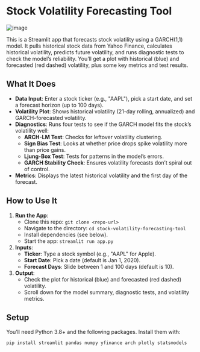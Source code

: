 # Stock Volatility Forecasting Tool
![image](http://mms1.baidu.com/it/u=871923305,2405542821&fm=253&app=138&f=JPEG?w=500&h=500)

This is a Streamlit app that forecasts stock volatility using a GARCH(1,1) model. It pulls historical stock data from Yahoo Finance, calculates historical volatility, predicts future volatility, and runs diagnostic tests to check the model’s reliability. You’ll get a plot with historical (blue) and forecasted (red dashed) volatility, plus some key metrics and test results.

## What It Does

- **Data Input**: Enter a stock ticker (e.g., "AAPL"), pick a start date, and set a forecast horizon (up to 100 days).
- **Volatility Plot**: Shows historical volatility (21-day rolling, annualized) and GARCH-forecasted volatility.
- **Diagnostics**: Runs four tests to see if the GARCH model fits the stock’s volatility well:
  - **ARCH-LM Test**: Checks for leftover volatility clustering.
  - **Sign Bias Test**: Looks at whether price drops spike volatility more than price gains.
  - **Ljung-Box Test**: Tests for patterns in the model’s errors.
  - **GARCH Stability Check**: Ensures volatility forecasts don’t spiral out of control.
- **Metrics**: Displays the latest historical volatility and the first day of the forecast.

## How to Use It

1. **Run the App**:
   - Clone this repo: `git clone <repo-url>`
   - Navigate to the directory: `cd stock-volatility-forecasting-tool`
   - Install dependencies (see below).
   - Start the app: `streamlit run app.py`
2. **Inputs**:
   - **Ticker**: Type a stock symbol (e.g., "AAPL" for Apple).
   - **Start Date**: Pick a date (default is Jan 1, 2020).
   - **Forecast Days**: Slide between 1 and 100 days (default is 10).
3. **Output**:
   - Check the plot for historical (blue) and forecasted (red dashed) volatility.
   - Scroll down for the model summary, diagnostic tests, and volatility metrics.

## Setup

You’ll need Python 3.8+ and the following packages. Install them with:

```bash
pip install streamlit pandas numpy yfinance arch plotly statsmodels
